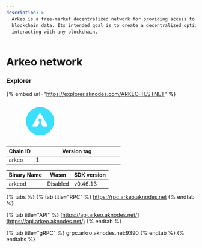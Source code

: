 ```yaml
---
description: >-
  Arkeo is a free-market decentralized network for providing access to
  blockchain data. Its intended goal is to create a decentralized option for
  interacting with any blockchain.
---
```


# Arkeo network



### Explorer

{% embed url="https://explorer.aknodes.com/ARKEO-TESTNET" %}



<figure><img src="../.gitbook/assets/arkeo.png" alt="" width="100"><figcaption></figcaption></figure>

<table><thead><tr><th>Chain ID</th><th width="218.33333333333331">Version tag</th></tr></thead><tbody><tr><td>arkeo</td><td>1</td></tr></tbody></table>



| Binary Name | Wasm     | SDK version |
| ----------- | -------- | ----------- |
| arkeod      | Disabled | v0.46.13    |

{% tabs %}
{% tab title="RPC" %}
https://rpc.arkeo.aknodes.net
{% endtab %}

{% tab title="API" %}
[https://api.arkeo.aknodes.net/](https://api.arkeo.aknodes.net/)
{% endtab %}

{% tab title="gRPC" %}
grpc.arkro.aknodes.net:9390
{% endtab %}
{% endtabs %}
